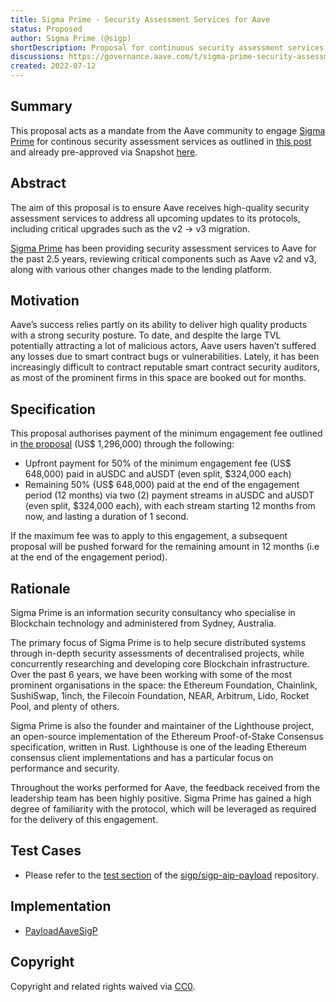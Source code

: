 ```yaml
---
title: Sigma Prime - Security Assessment Services for Aave
status: Proposed
author: Sigma Prime (@sigp)
shortDescription: Proposal for continuous security assessment services from Sigma Prime
discussions: https://governance.aave.com/t/sigma-prime-security-assessment-services-for-aave/8518
created: 2022-07-12
---
```


## Summary

This proposal acts as a mandate from the Aave community to engage [Sigma Prime](https://sigmaprime.io) for continous security assessment services as outlined in [this post](https://governance.aave.com/t/sigma-prime-security-assessment-services-for-aave/8518) and already pre-approved via Snapshot [here](https://snapshot.org/#/aave.eth/proposal/0xf4d2d4c89e29cd11472d5b86f013cb0995952b96099ced35eb91a03e99fbb5cf).


## Abstract

The aim of this proposal is to ensure Aave receives high-quality security assessment services to address all upcoming updates to its protocols, including critical upgrades such as the v2 → v3 migration.

[Sigma Prime](https://sigmaprime.io) has been providing security assessment services to Aave for the past 2.5 years, reviewing critical components such as Aave v2 and v3, along with various other changes made to the lending platform.

## Motivation

Aave’s success relies partly on its ability to deliver high quality products with a strong security posture. To date, and despite the large TVL potentially attracting a lot of malicious actors, Aave users haven’t suffered any losses due to smart contract bugs or vulnerabilities. Lately, it has been increasingly difficult to contract reputable smart contract security auditors, as most of the prominent firms in this space are booked out for months.


## Specification

This proposal authorises payment of the minimum engagement fee outlined in [the proposal](https://governance.aave.com/t/sigma-prime-security-assessment-services-for-aave/8518) (US$ 1,296,000) through the following:
- Upfront payment for 50% of the minimum engagement fee (US$ 648,000) paid in aUSDC and aUSDT (even split, $324,000 each)
- Remaining 50% (US$ 648,000) paid at the end of the engagement period (12 months) via two (2) payment streams in aUSDC and aUSDT (even split, $324,000 each), with each stream starting 12 months from now, and lasting a duration of 1 second.

If the maximum fee was to apply to this engagement, a subsequent proposal will be pushed forward for the remaining amount in 12 months (i.e at the end of the engagement period).


## Rationale

Sigma Prime is an information security consultancy who specialise in Blockchain technology and administered from Sydney, Australia.

The primary focus of Sigma Prime is to help secure distributed systems through in-depth security assessments of decentralised projects, while concurrently researching and developing core Blockchain infrastructure. Over the past 6 years, we have been working with some of the most prominent organisations in the space: the Ethereum Foundation, Chainlink, SushiSwap, 1inch, the Filecoin Foundation, NEAR, Arbitrum, Lido, Rocket Pool, and plenty of others.

Sigma Prime is also the founder and maintainer of the Lighthouse project, an open-source implementation of the Ethereum Proof-of-Stake Consensus specification, written in Rust. Lighthouse is one of the leading Ethereum consensus client implementations and has a particular focus on performance and security.

Throughout the works performed for Aave, the feedback received from the leadership team has been highly positive. Sigma Prime has gained a high degree of familiarity with the protocol, which will be leveraged as required for the delivery of this engagement.

## Test Cases

- Please refer to the [test section](https://github.com/sigp/sigp-aip-payload/tree/master/test) of the [sigp/sigp-aip-payload](https://github.com/sigp/sigp-aip-payload) repository.

## Implementation

- [PayloadAaveSigP](https://etherscan.io/address/0xe8ea74754dce51168102e820424f7e7f74c5be3e#code)

## Copyright

Copyright and related rights waived via [CC0](https://creativecommons.org/publicdomain/zero/1.0/).
